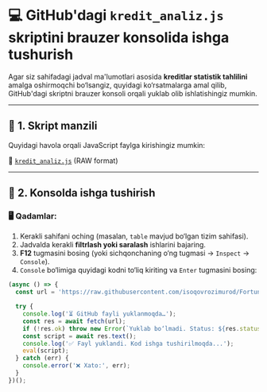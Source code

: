 # 💻 GitHub'dagi `kredit_analiz.js` skriptini brauzer konsolida ishga tushurish

Agar siz sahifadagi jadval ma'lumotlari asosida **kreditlar statistik tahlilini** amalga oshirmoqchi bo‘lsangiz, quyidagi ko‘rsatmalarga amal qilib, GitHub'dagi skriptni brauzer konsoli orqali yuklab olib ishlatishingiz mumkin.

---

## 📁 1. Skript manzili

Quyidagi havola orqali JavaScript faylga kirishingiz mumkin:

🔗 [`kredit_analiz.js`](https://raw.githubusercontent.com/isoqovrozimurod/Fortuna-bot/main/kredit_analiz.js) (RAW format)

---

## 🧪 2. Konsolda ishga tushirish

### 🖥️ Qadamlar:

1. Kerakli sahifani oching (masalan, `table` mavjud bo‘lgan tizim sahifasi).
2. Jadvalda kerakli **filtrlash yoki saralash** ishlarini bajaring.
3. **F12** tugmasini bosing (yoki sichqonchaning o‘ng tugmasi → `Inspect` → `Console`).
4. `Console` bo‘limiga quyidagi kodni to‘liq kiriting va `Enter` tugmasini bosing:

```js
(async () => {
  const url = 'https://raw.githubusercontent.com/isoqovrozimurod/Fortuna-bot/main/kredit_analiz.js';

  try {
    console.log('⏳ GitHub fayli yuklanmoqda…');
    const res = await fetch(url);
    if (!res.ok) throw new Error(`Yuklab bo‘lmadi. Status: ${res.status}`);
    const script = await res.text();
    console.log('✅ Fayl yuklandi. Kod ishga tushirilmoqda...');
    eval(script);
  } catch (err) {
    console.error('❌ Xato:', err);
  }
})();
```
